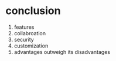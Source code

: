 # conclusion
1. features
2. collabroation
3. security
4. customization
5. advantages outweigh its disadvantages
